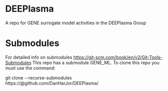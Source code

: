 # DEEPlasma
A repo for GENE surrogate model activities in the DEEPlasma Group

# Submodules
For detailed info on submodules https://git-scm.com/book/en/v2/Git-Tools-Submodules
This repo has a submodule GENE_ML. To clone this repo you must use the command:

git clone --recurse-submodules https://<yourtoken>@github.com/DanHarJor/DEEPlasma/

